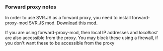 ### Forward proxy notes

In order to use SVR.JS as a forward proxy, you need to install forward-proxy-mod SVR.JS mod. [Download this mod.](https://svrjs.org/mods)

If you are using forward-proxy-mod, then local IP addresses and _localhost_ are also accessible from the proxy. You may block these using a firewall, if you don't want these to be accessible from the proxy
